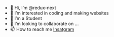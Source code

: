 - 👋 Hi, I’m @redux-next
- 👀 I’m interested in coding and making websites
- 🌱 I’m a Student
- 💞️ I’m looking to collaborate on ...
- 📫 How to reach me [Insatgram](https://www.instagram.com/_ryaan__29/)

<!---
redux-next/redux-next is a ✨ special ✨ repository because its `README.md` (this file) appears on your GitHub profile.
You can click the Preview link to take a look at your changes.
--->
